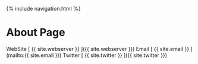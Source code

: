 {% include navigation.html %}

# About Page
WebSite [ {{ site.webserver }} ]({{ site.webserver }})
Email [ {{ site.email }} ](mailto:{{ site.email }})
Twitter [ {{ site.twitter }} ]({{ site.twitter }})


